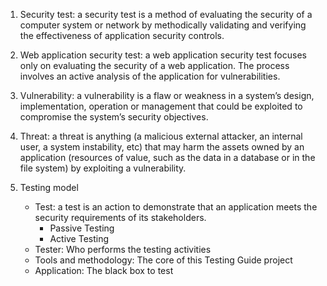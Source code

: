 
1. Security test: a security test is a method of evaluating the security of a computer system or network 
    by methodically validating and verifying the effectiveness of application security controls.

2. Web application security test: a web application security test focuses only on evaluating
    the security of a web application. The process involves an active analysis of the application for vulnerabilities.

3. Vulnerability: a vulnerability is a flaw or weakness in a system’s design, implementation, operation or management 
    that could be exploited to compromise the system’s security objectives.

4. Threat: a threat is anything (a malicious external attacker, an internal user, a system instability, etc) that may 
    harm the assets owned by an application (resources of value, such as the data in a database or in the file system) 
    by exploiting a vulnerability.

5. Testing model
    - Test: a test is an action to demonstrate that an application meets the security requirements of its stakeholders.
        - Passive Testing
        - Active Testing
    - Tester: Who performs the testing activities
    - Tools and methodology: The core of this Testing Guide project
    - Application: The black box to test
